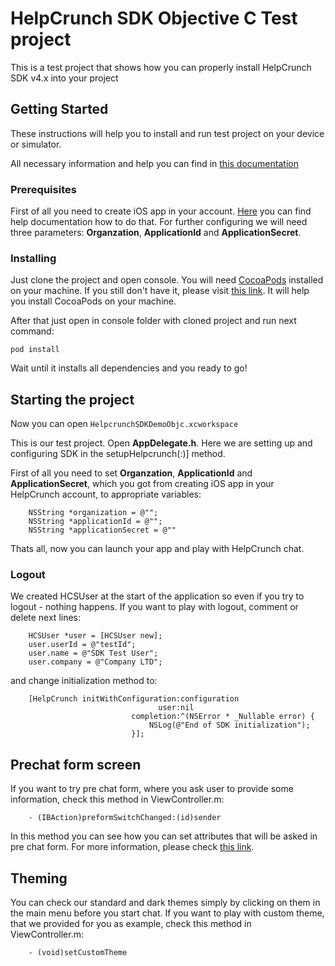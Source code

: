 # HelpCrunch SDK Objective C Test project

This is a test project that shows how you can properly install HelpCrunch SDK v4.x into your project

## Getting Started

These instructions will help you to install and run test project on your device or simulator.

All necessary information and help you can find in [this documentation](https://docs.helpcrunch.com/en/ios-sdk)

### Prerequisites

First of all you need to create iOS app in your account. [Here](https://docs.helpcrunch.com/en/ios-sdk/configure-your-ios-app-in-helpcrunch) you can find help documentation how to do that. For further configuring we will need three parameters: **Organzation**, **ApplicationId** and **ApplicationSecret**. 

### Installing

Just clone the project and open console. You will need [CocoaPods](https://cocoapods.org/) installed on your machine. If you still don't have it, please visit [this link](https://guides.cocoapods.org/using/getting-started.html). It will help you install CocoaPods on your machine. 

After that just open in console folder with cloned project and run next command:

```
pod install
```

Wait until it installs all dependencies and you ready to go!

## Starting the project

Now you can open
```HelpcrunchSDKDemoObjc.xcworkspace```

This is our test project. Open **AppDelegate.h**. Here we are setting up and configuring SDK in the setupHelpcrunch(:)] method.

First of all you need to set **Organzation**, **ApplicationId** and **ApplicationSecret**, which you got from creating iOS app in your HelpCrunch account, to appropriate variables:
```
    NSString *organization = @"";
    NSString *applicationId = @"";
    NSString *applicationSecret = @""
 ```

Thats all, now you can launch your app and play with HelpCrunch chat.

### Logout

We created HCSUser at the start of the application so even if you try to logout - nothing happens. If you want to play with logout, comment or delete next lines:
```
    HCSUser *user = [HCSUser new];
    user.userId = @"testId";
    user.name = @"SDK Test User";
    user.company = @"Company LTD";
```

and change initialization method to:
```
    [HelpCrunch initWithConfiguration:configuration
                                 user:nil
                           completion:^(NSError * _Nullable error) {
                               NSLog(@"End of SDK initialization");
                           }];
```

## Prechat form screen

If you want to try pre chat form, where you ask user to provide some information, check this method in ViewController.m:
```
	- (IBAction)preformSwitchChanged:(id)sender
```

In this method you can see how you can set attributes that will be asked in pre chat form. For more information, please check [this link](https://docs.helpcrunch.com/ios-sdk/chat-widget-welcome-screen-ios).

## Theming

You can check our standard and dark themes simply by clicking on them in the main menu before you start chat. If you want to play with custom theme, that we provided for you as example, check this method in ViewController.m:
```
	- (void)setCustomTheme
```
